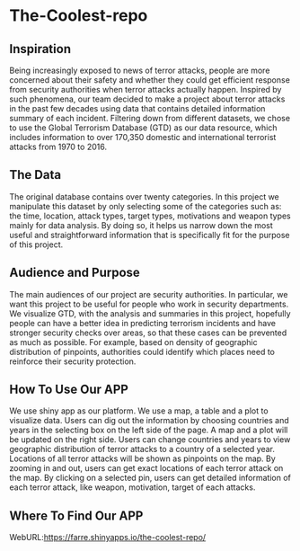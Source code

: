 # The-Coolest-repo

## Inspiration

Being increasingly exposed to news of terror attacks, people are more concerned about their safety and whether they could get efficient response from security authorities when terror attacks actually happen. Inspired by such phenomena, our team decided to make a project about terror attacks in the past few decades using data that contains detailed information summary of each incident. Filtering down from different datasets, we chose to use the Global Terrorism Database (GTD) as our data resource, which includes information to over 170,350 domestic and international terrorist attacks from 1970 to 2016.  

## The Data

The original database contains over twenty categories. In this project we manipulate this dataset by only selecting some of the categories such as: the time, location, attack types, target types, motivations and weapon types mainly for data analysis. By doing so, it helps us narrow down the most useful and straightforward information that is specifically fit for the purpose of this project. 

## Audience and Purpose

The main audiences of our project are security authorities. In particular, we want this project to be useful for people who work in security departments. We visualize GTD, with the analysis and summaries in this project, hopefully people can have a better idea in predicting terrorism incidents and have stronger security checks over areas, so that these cases can be prevented as much as possible. For example, based on density of geographic distribution of pinpoints, authorities could identify which places need to reinforce their security protection. 

## How To Use Our APP

We use shiny app as our platform. We use a map, a table and a plot to visualize data. Users can dig out the information by choosing countries and years in the selecting box on the left side of the page. A map and a plot will be updated on the right side. Users can change countries and years to view geographic distribution of terror attacks to a country of a selected year. Locations of all terror attacks will be shown as pinpoints on the map. By zooming in and out,  users can get exact locations of each terror attack on the map. By clicking on a selected pin, users can get detailed information of each terror attack, like weapon, motivation, target of each attacks. 


## Where To Find Our APP

WebURL:https://farre.shinyapps.io/the-coolest-repo/
